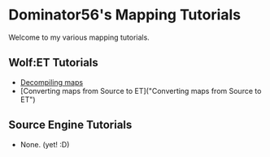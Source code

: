 # Dominator56's Mapping Tutorials

Welcome to my various mapping tutorials.

## Wolf:ET Tutorials

* [Decompiling maps](/et_decompiling "Decompiling maps")
* [Converting maps from Source to ET]("Converting maps from Source to ET")

## Source Engine Tutorials

* None. (yet! :D)
